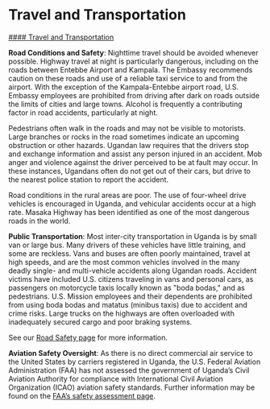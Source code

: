 # Travel and Transportation

[#### Travel and Transportation](javascript:void(0); "Travel and Transportation")

**Road Conditions and Safety**: Nighttime travel should be avoided whenever possible. Highway travel at night is particularly dangerous, including on the roads between Entebbe Airport and Kampala. The Embassy recommends caution on these roads and use of a reliable taxi service to and from the airport. With the exception of the Kampala-Entebbe airport road, U.S. Embassy employees are prohibited from driving after dark on roads outside the limits of cities and large towns. Alcohol is frequently a contributing factor in road accidents, particularly at night.

Pedestrians often walk in the roads and may not be visible to motorists. Large branches or rocks in the road sometimes indicate an upcoming obstruction or other hazards. Ugandan law requires that the drivers stop and exchange information and assist any person injured in an accident. Mob anger and violence against the driver perceived to be at fault may occur. In these instances, Ugandans often do not get out of their cars, but drive to the nearest police station to report the accident.

Road conditions in the rural areas are poor. The use of four-wheel drive vehicles is encouraged in Uganda, and vehicular accidents occur at a high rate. Masaka Highway has been identified as one of the most dangerous roads in the world.

**Public Transportation**: Most inter-city transportation in Uganda is by small van or large bus. Many drivers of these vehicles have little training, and some are reckless. Vans and buses are often poorly maintained, travel at high speeds, and are the most common vehicles involved in the many deadly single- and multi-vehicle accidents along Ugandan roads. Accident victims have included U.S. citizens traveling in vans and personal cars, as passengers on motorcycle taxis locally known as "boda bodas," and as pedestrians. U.S. Mission employees and their dependents are prohibited from using boda bodas and matatus (minibus taxis) due to accident and crime risks. Large trucks on the highways are often overloaded with inadequately secured cargo and poor braking systems.

See our [Road Safety page](http://travel.state.gov/content/passports/english/go/safety/road.html) for more information.

**Aviation Safety Oversight**: As there is no direct commercial air service to the United States by carriers registered in Uganda, the U.S. Federal Aviation Administration (FAA) has not assessed the government of Uganda’s Civil Aviation Authority for compliance with International Civil Aviation Organization (ICAO) aviation safety standards. Further information may be found on the [FAA’s safety assessment page](https://www.faa.gov/about/initiatives/iasa).